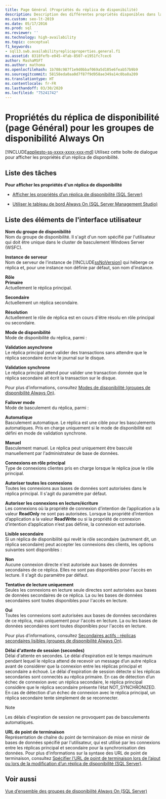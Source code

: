 ```yaml
---
title: Page Général (Propriétés du réplica de disponibilité)
description: Description des différentes propriétés disponibles dans la page « Général » de la page « Propriétés du réplica de disponibilité » dans SQL Server Management Studio.
ms.custom: seo-lt-2019
ms.date: 05/17/2016
ms.prod: sql
ms.reviewer: ''
ms.technology: high-availability
ms.topic: conceptual
f1_keywords:
- sql13.swb.availabilityreplicaproperties.general.f1
ms.assetid: 8318fefb-e045-4fab-8507-e1951fc7cec6
author: MashaMSFT
ms.author: mathoma
ms.openlocfilehash: 1b708c987f1e9d0bbaf069a5d105e6feab57b9b9
ms.sourcegitcommit: 58158eda0aa0d7f87f9d958ae349a14c0ba8a209
ms.translationtype: HT
ms.contentlocale: fr-FR
ms.lasthandoff: 03/30/2020
ms.locfileid: "75241742"
---
```

# <a name="availability-replica-properties-general-page-for-always-on-availability-groups"></a>Propriétés du réplica de disponibilité (page Général) pour les groupes de disponibilité Always On
[!INCLUDE[appliesto-ss-xxxx-xxxx-xxx-md](../../../includes/appliesto-ss-xxxx-xxxx-xxx-md.md)]
  Utilisez cette boîte de dialogue pour afficher les propriétés d’un réplica de disponibilité.  
  
## <a name="task-list"></a>Liste des tâches  
 **Pour afficher les propriétés d'un réplica de disponibilité**  
  
-   [Afficher les propriétés d’un réplica de disponibilité &#40;SQL Server&#41;](../../../database-engine/availability-groups/windows/view-availability-replica-properties-sql-server.md)  
  
-   [Utiliser le tableau de bord Always On &#40;SQL Server Management Studio&#41;](../../../database-engine/availability-groups/windows/use-the-always-on-dashboard-sql-server-management-studio.md)  
  
## <a name="uielement-list"></a>Liste des éléments de l'interface utilisateur  
 **Nom du groupe de disponibilité**  
 Nom du groupe de disponibilité. Il s'agit d'un nom spécifié par l'utilisateur qui doit être unique dans le cluster de basculement Windows Server (WSFC).  
  
 **Instance de serveur**  
 Nom de serveur de l'instance de [!INCLUDE[ssNoVersion](../../../includes/ssnoversion-md.md)] qui héberge ce réplica et, pour une instance non définie par défaut, son nom d'instance.  
  
 **Rôle**  
 **Primaire**  
 Actuellement le réplica principal.  
  
 **Secondaire**  
 Actuellement un réplica secondaire.  
  
 **Résolution**  
 Actuellement le rôle de réplica est en cours d'être résolu en rôle principal ou secondaire.  
  
 **Mode de disponibilité**  
 Mode de disponibilité du réplica, parmi :  
  
 **Validation asynchrone**  
 Le réplica principal peut valider des transactions sans attendre que le réplica secondaire écrive le journal sur le disque.  
  
 **Validation synchrone**  
 Le réplica principal attend pour valider une transaction donnée que le réplica secondaire ait écrit la transaction sur le disque.  
  
 Pour plus d’informations, consultez [Modes de disponibilité &#40;groupes de disponibilité Always On&#41;](../../../database-engine/availability-groups/windows/availability-modes-always-on-availability-groups.md).  
  
 **Failover mode**  
 Mode de basculement du réplica, parmi :  
  
 **Automatique**  
 Basculement automatique. Le réplica est une cible pour les basculements automatiques. Pris en charge uniquement si le mode de disponibilité est défini en mode de validation synchrone.  
  
 **Manuel**  
 Basculement manuel. Le réplica peut uniquement être basculé manuellement par l'administrateur de base de données.  
  
 **Connexions en rôle principal**  
 Type de connexions clientes pris en charge lorsque le réplica joue le rôle principal.  
  
 **Autoriser toutes les connexions**  
 Toutes les connexions aux bases de données sont autorisées dans le réplica principal. Il s'agit du paramètre par défaut.  
  
 **Autoriser les connexions en lecture/écriture**  
 Les connexions où la propriété de connexion d’intention de l’application a la valeur **ReadOnly** ne sont pas autorisées. Lorsque la propriété d’intention d’application a la valeur **ReadWrite** ou si la propriété de connexion d’intention d’application n’est pas définie, la connexion est autorisée.  
  
 **Lisible secondaire**  
 Si un réplica de disponibilité qui revêt le rôle secondaire (autrement dit, un réplica secondaire) peut accepter les connexions des clients, les options suivantes sont disponibles :  
  
 **Non**  
 Aucune connexion directe n'est autorisée aux bases de données secondaires de ce réplica. Elles ne sont pas disponibles pour l'accès en lecture. Il s'agit du paramètre par défaut.  
  
 **Tentative de lecture uniquement**  
 Seules les connexions en lecture seule directes sont autorisées aux bases de données secondaires de ce réplica. La ou les bases de données secondaires sont toutes disponibles pour l'accès en lecture.  
  
 **Oui**  
 Toutes les connexions sont autorisées aux bases de données secondaires de ce réplica, mais uniquement pour l'accès en lecture. La ou les bases de données secondaires sont toutes disponibles pour l'accès en lecture.  
  
 Pour plus d’informations, consultez [Secondaires actifs : réplicas secondaires lisibles &#40;groupes de disponibilité Always On&#41;](../../../database-engine/availability-groups/windows/active-secondaries-readable-secondary-replicas-always-on-availability-groups.md).  
  
 **Délai d'attente de session (secondes)**  
 Délai d'attente en secondes. Le délai d’expiration est le temps maximum pendant lequel le réplica attend de recevoir un message d’un autre réplica avant de considérer que la connexion entre les réplicas principal et secondaire a échoué. Le délai d'expiration de session détecte si les réplicas secondaries sont connectés au réplica primaire. En cas de détection d’un échec de connexion avec un réplica secondaire, le réplica principal considère que le réplica secondaire présente l’état NOT_SYNCHRONIZED. En cas de détection d'un échec de connexion avec le réplica principal, un réplica secondaire tente simplement de se reconnecter.  
  
> [!NOTE]  
>  Les délais d'expiration de session ne provoquent pas de basculements automatiques.  
  
 **URL de point de terminaison**  
 Représentation de chaîne du point de terminaison de mise en miroir de bases de données spécifié par l'utilisateur, qui est utilisé par les connexions entre les réplicas principal et secondaire pour la synchronisation des données. Pour plus d’informations sur la syntaxe des URL de point de terminaison, consultez [Spécifier l’URL de point de terminaison lors de l’ajout ou lors de la modification d’un réplica de disponibilité &#40;SQL Server&#41;](../../../database-engine/availability-groups/windows/specify-endpoint-url-adding-or-modifying-availability-replica.md).  
  
## <a name="see-also"></a>Voir aussi  
 [Vue d’ensemble des groupes de disponibilité Always On (SQL Server)](../../../database-engine/availability-groups/windows/overview-of-always-on-availability-groups-sql-server.md)  
  
  
